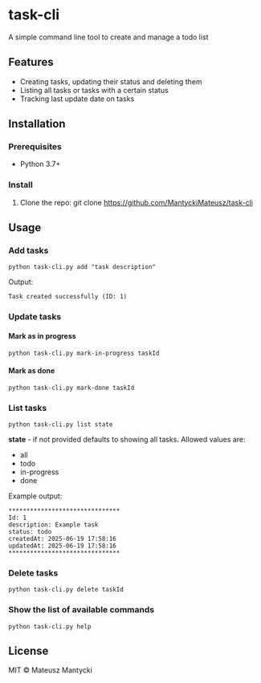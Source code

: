 # task-cli
A simple command line tool to create and manage a todo list

## Features
- Creating tasks, updating their status and deleting them
- Listing all tasks or tasks with a certain status
- Tracking last update date on tasks

## Installation
### Prerequisites
- Python 3.7+

### Install
1. Clone the repo:
git clone https://github.com/MantyckiMateusz/task-cli

## Usage
### Add tasks
```
python task-cli.py add "task description"
```
Output:
```
Task created successfully (ID: 1)
```

### Update tasks

#### Mark as in progress
```
python task-cli.py mark-in-progress taskId
```
#### Mark as done
```
python task-cli.py mark-done taskId
```

### List tasks
```
python task-cli.py list state
```

**state** - if not provided defaults to showing all tasks. Allowed values are:
- all
- todo
- in-progress
- done

Example output:
```
*******************************
Id: 1
description: Example task
status: todo
createdAt: 2025-06-19 17:58:16
updatedAt: 2025-06-19 17:58:16
*******************************
```

### Delete tasks

```
python task-cli.py delete taskId
```

### Show the list of available commands

```
python task-cli.py help
```

## License
MIT © Mateusz Mantycki